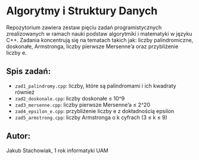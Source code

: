 # Algorytmy i Struktury Danych

Repozytorium zawiera zestaw pięciu zadań programistycznych zrealizowanych w ramach nauki podstaw algorytmiki i matematyki w języku C++. Zadania koncentrują się na tematach takich jak: liczby palindromiczne, doskonałe, Armstronga, liczby pierwsze Mersenne’a oraz przybliżenie liczby e.

## Spis zadań:
- `zad1_palindromy.cpp`: liczby, które są palindromami i ich kwadraty również
- `zad2_doskonale.cpp`: liczby doskonałe ≤ 10^9
- `zad3_mersenne.cpp`: liczby pierwsze Mersenne’a ≤ 2^20
- `zad4_epsilon_e.cpp`: przybliżenie liczby e z dokładnością epsilon
- `zad5_armstrong.cpp`: liczby Armstronga o k cyfrach (3 ≤ k ≤ 9)

## Autor:
Jakub Stachowiak, 1 rok informatyki UAM
